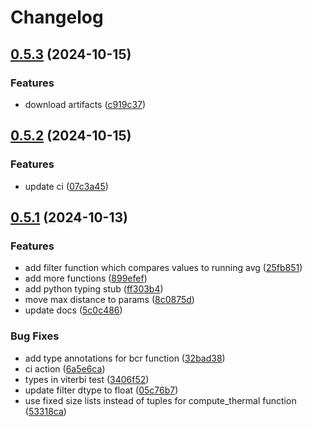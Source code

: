 # Changelog

## [0.5.3](https://github.com/weglide/flower_crane/compare/flower_crane-v0.5.2...flower_crane-v0.5.3) (2024-10-15)


### Features

* download artifacts ([c919c37](https://github.com/weglide/flower_crane/commit/c919c37e61164de1de142793c6adcd797c3c1899))

## [0.5.2](https://github.com/weglide/flower_crane/compare/flower_crane-v0.5.1...flower_crane-v0.5.2) (2024-10-15)


### Features

* update ci ([07c3a45](https://github.com/weglide/flower_crane/commit/07c3a45a4e96720d91c1228d8b6dc78cf25c64a7))

## [0.5.1](https://github.com/weglide/flower_crane/compare/flower_crane-v0.5.0...flower_crane-v0.5.1) (2024-10-13)


### Features

* add filter function which compares values to running avg ([25fb851](https://github.com/weglide/flower_crane/commit/25fb8513d44bfb283cefdd42b33cbebf846e2e14))
* add more functions ([899efef](https://github.com/weglide/flower_crane/commit/899efefd8815e9bf4d242b8ba00695e757e5e000))
* add python typing stub ([ff303b4](https://github.com/weglide/flower_crane/commit/ff303b46d53daee3202e8c049560832eb556228c))
* move max distance to params ([8c0875d](https://github.com/weglide/flower_crane/commit/8c0875d777f0c39bb7a868be957304b2701b872c))
* update docs ([5c0c486](https://github.com/weglide/flower_crane/commit/5c0c486fe6ca07099787bc247c2e54a65163e1bf))


### Bug Fixes

* add type annotations for bcr function ([32bad38](https://github.com/weglide/flower_crane/commit/32bad38b6da2cf197b7265f9677ca87ac64d43d3))
* ci action ([6a5e6ca](https://github.com/weglide/flower_crane/commit/6a5e6ca5cb6d1fd552c4b815b9caeb149388170e))
* types in viterbi test ([3406f52](https://github.com/weglide/flower_crane/commit/3406f52a30b6306bb3f5fd3edd416c8e75ff7f95))
* update filter dtype to float ([05c76b7](https://github.com/weglide/flower_crane/commit/05c76b7a1baf38f53e70818394684d2c8c573395))
* use fixed size lists instead of tuples for compute_thermal function ([53318ca](https://github.com/weglide/flower_crane/commit/53318ca7ab97c2b70d40ac5e622173b8eb5f8c3e))
